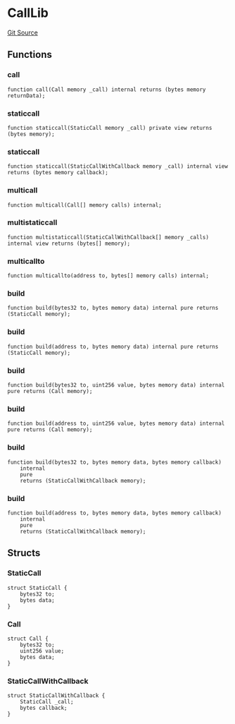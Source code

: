# CallLib
[Git Source](https://github.com/hyperlane-xyz/hyperlane-monorepo/blob/60f321f452052881dce4e22999022e11fc117456/contracts/libs/Call.sol)


## Functions
### call


```solidity
function call(Call memory _call) internal returns (bytes memory returnData);
```

### staticcall


```solidity
function staticcall(StaticCall memory _call) private view returns (bytes memory);
```

### staticcall


```solidity
function staticcall(StaticCallWithCallback memory _call) internal view returns (bytes memory callback);
```

### multicall


```solidity
function multicall(Call[] memory calls) internal;
```

### multistaticcall


```solidity
function multistaticcall(StaticCallWithCallback[] memory _calls) internal view returns (bytes[] memory);
```

### multicallto


```solidity
function multicallto(address to, bytes[] memory calls) internal;
```

### build


```solidity
function build(bytes32 to, bytes memory data) internal pure returns (StaticCall memory);
```

### build


```solidity
function build(address to, bytes memory data) internal pure returns (StaticCall memory);
```

### build


```solidity
function build(bytes32 to, uint256 value, bytes memory data) internal pure returns (Call memory);
```

### build


```solidity
function build(address to, uint256 value, bytes memory data) internal pure returns (Call memory);
```

### build


```solidity
function build(bytes32 to, bytes memory data, bytes memory callback)
    internal
    pure
    returns (StaticCallWithCallback memory);
```

### build


```solidity
function build(address to, bytes memory data, bytes memory callback)
    internal
    pure
    returns (StaticCallWithCallback memory);
```

## Structs
### StaticCall

```solidity
struct StaticCall {
    bytes32 to;
    bytes data;
}
```

### Call

```solidity
struct Call {
    bytes32 to;
    uint256 value;
    bytes data;
}
```

### StaticCallWithCallback

```solidity
struct StaticCallWithCallback {
    StaticCall _call;
    bytes callback;
}
```

